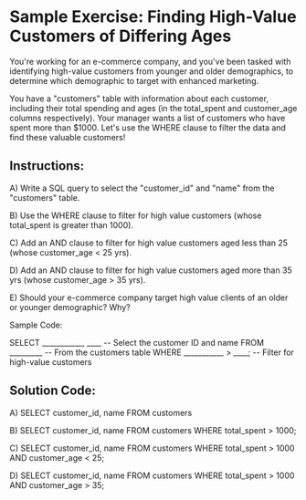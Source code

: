 # Sample Exercise: Finding High-Value Customers of Differing Ages

You're working for an e-commerce company, and you've been tasked with identifying high-value customers from younger and older demographics, to determine which demographic to target with enhanced marketing. 

You have a "customers" table with information about each customer, including their total spending and ages (in the total_spent and customer_age columns respectively). Your manager wants a list of customers who have spent more than $1000. Let's use the WHERE clause to filter the data and find these valuable customers! 

## Instructions:

A) Write a SQL query to select the "customer_id" and "name" from the "customers" table.

B) Use the WHERE clause to filter for high value customers (whose total_spent is greater than 1000).

C) Add an AND clause to filter for high value customers aged less than 25 (whose customer_age < 25 yrs).

D) Add an AND clause to filter for high value customers aged more than 35 yrs (whose customer_age > 35 yrs).

E) Should your e-commerce company target high value clients of an older or younger demographic? Why?

Sample Code:

SELECT ___________, ____  -- Select the customer ID and name
FROM _________ -- From the customers table
WHERE ___________ > ____; -- Filter for high-value customers

## Solution Code:

A) SELECT customer_id, name 
FROM customers

B) SELECT customer_id, name 
FROM customers
WHERE total_spent > 1000; 

C) SELECT customer_id, name 
FROM customers
WHERE total_spent > 1000
AND customer_age < 25; 

D) SELECT customer_id, name 
FROM customers
WHERE total_spent > 1000
AND customer_age > 35; 